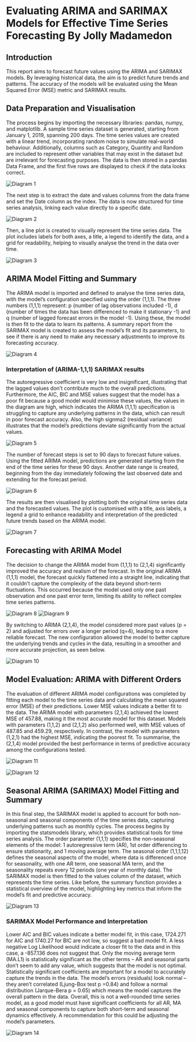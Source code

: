# Evaluating ARIMA and SARIMAX Models for Effective Time Series Forecasting By Jolly Madamedon

## Introduction
This report aims to forecast future values using the ARIMA and SARIMAX models. By leveraging historical data, the aim is to predict future trends and patterns. The accuracy of the models will be evaluated using the Mean Squared Error (MSE) metric and SARIMAX results.

## Data Preparation and Visualisation
The process begins by importing the necessary libraries: pandas, numpy, and matplotlib. A sample time series dataset is generated, starting from January 1, 2019, spanning 200 days. The time series values are created with a linear trend, incorporating random noise to simulate real-world behaviour. Additionally, columns such as Category, Quantity and Random are included to represent other variables that may exist in the dataset but are irrelevant for forecasting purposes. The data is then stored in a pandas Data Frame, and the first five rows are displayed to check if the data looks correct.

![Diagram 1](https://github.com/Mojm4321/Evaluating-ARIMA-and-SARIMAX-Models-for-Effective-Time-Series-Forecasting/blob/main/Diagram%201%20ARIMA.png)

The next step is to extract the date and values columns from the data frame and set the Date column as the index. The data is now structured for time series analysis, linking each value directly to a specific date.

![Diagram 2](https://github.com/Mojm4321/Evaluating-ARIMA-and-SARIMAX-Models-for-Effective-Time-Series-Forecasting/blob/main/Diagram%202%20ARIMA.png)

Then, a line plot is created to visually represent the time series data. The plot includes labels for both axes, a title, a legend to identify the data, and a grid for readability, helping to visually analyse the trend in the data over time. 

![Diagram 3](https://github.com/Mojm4321/Evaluating-ARIMA-and-SARIMAX-Models-for-Effective-Time-Series-Forecasting/blob/main/Diagram%203%20ARIMA.png)

## ARIMA Model Fitting and Summary

The ARIMA model is imported and defined to analyse the time series data, with the model’s configuration specified using the order (1,1,1). The three numbers (1,1,1) represent: p (number of lag observations included -1), d (number of times the data has been differenced to make it stationary -1) and q (number of lagged forecast errors in the model -1). Using these, the model is then fit to the data to learn its patterns. A summary report from the SARIMAX model is created to assess the model’s fit and its parameters, to see if there is any need to make any necessary adjustments to improve its forecasting accuracy.

![Diagram 4](https://github.com/Mojm4321/Evaluating-ARIMA-and-SARIMAX-Models-for-Effective-Time-Series-Forecasting/blob/main/Diagram%204%20ARIMA.png)

### Interpretation of (ARIMA-1,1,1) SARIMAX results
The autoregressive coefficient is very low and insignificant, illustrating that the lagged values don’t contribute much to the overall predictions. Furthermore, the AIC, BIC and MSE values suggest that the model has a poor fit because a good model would minimise these values, the values in the diagram are high, which indicates the ARIMA (1,1,1) specification is struggling to capture any underlying patterns in the data, which can result in poor forecast accuracy. Also, the high signma2 (residual variance) illustrates that the model’s predictions deviate significantly from the actual values.

![Diagram 5](https://github.com/Mojm4321/Evaluating-ARIMA-and-SARIMAX-Models-for-Effective-Time-Series-Forecasting/blob/main/Diagram%205%20ARIMA.png)

The number of forecast steps is set to 90 days to forecast future values. Using the fitted ARIMA model, predictions are generated starting from the end of the time series for these 90 days. Another date range is created, beginning from the day immediately following the last observed date and extending for the forecast period.

![Diagram 6](https://github.com/Mojm4321/Evaluating-ARIMA-and-SARIMAX-Models-for-Effective-Time-Series-Forecasting/blob/main/Diagram%206%20ARIMA.png)

The results are then visualised by plotting both the original time series data and the forecasted values. The plot is customised with a title, axis labels, a legend a grid to enhance readability and interpretation of the predicted future trends based on the ARIMA model.

![Diagram 7](https://github.com/Mojm4321/Evaluating-ARIMA-and-SARIMAX-Models-for-Effective-Time-Series-Forecasting/blob/main/Diagram%207%20ARIMA.png)

## Forecasting with ARIMA Model
The decision to change the ARIMA model from (1,1,1) to (2,1,4) significantly improved the accuracy and realism of the forecast. In the original ARIMA (1,1,1) model, the forecast quickly flattened into a straight line, indicating that it couldn’t capture the complexity of the data beyond short-term fluctuations. This occurred because the model used only one past observation and one past error term, limiting its ability to reflect complex time series patterns.

![Diagram 8](https://github.com/Mojm4321/Evaluating-ARIMA-and-SARIMAX-Models-for-Effective-Time-Series-Forecasting/blob/main/Diagram%208%20ARIMA.png)
![Diagram 9](https://github.com/Mojm4321/Evaluating-ARIMA-and-SARIMAX-Models-for-Effective-Time-Series-Forecasting/blob/main/Diagram%209%20ARIMA.png)

By switching to ARIMA (2,1,4), the model considered more past values (p = 2) and adjusted for errors over a longer period (q=4), leading to a more reliable forecast. The new configuration allowed the model to better capture the underlying trends and cycles in the data, resulting in a smoother and more accurate projection, as seen below. 

![Diagram 10](https://github.com/Mojm4321/Evaluating-ARIMA-and-SARIMAX-Models-for-Effective-Time-Series-Forecasting/blob/main/Diagram%2010%20ARIMA.png)

## Model Evaluation: ARIMA with Different Orders
The evaluation of different ARIMA model configurations was completed by fitting each model to the time series data and calculating the mean squared error (MSE) of their predictions. Lower MSE values indicate a better fit to the data. The ARIMA model with parameters (2,1,4) achieved the lowest MSE of 457.88, making it the most accurate model for this dataset. Models with parameters (1,1,2) and (2,1,2) also performed well, with MSE values of 487.85 and 459.29, respectively. In contrast, the model with parameters (1,2,1) had the highest MSE, indicating the poorest fit. To summarise, the (2,1,4) model provided the best performance in terms of predictive accuracy among the configurations tested.

![Diagram 11](https://github.com/Mojm4321/Evaluating-ARIMA-and-SARIMAX-Models-for-Effective-Time-Series-Forecasting/blob/main/Diagram%2011%20ARIMA.png)

![Diagram 12](https://github.com/Mojm4321/Evaluating-ARIMA-and-SARIMAX-Models-for-Effective-Time-Series-Forecasting/blob/main/Diagram%2012%20ARIMA.png)

## Seasonal ARIMA (SARIMAX) Model Fitting and Summary
In this final step, the SARIMAX model is applied to account for both non-seasonal and seasonal components of the time series data, capturing underlying patterns such as monthly cycles. The process begins by importing the statsmodels library, which provides statistical tools for time series analysis. The order parameter (1,1,1) specifies the non-seasonal elements of the model: 1 autoregressive term (AR), 1st order differencing to ensure stationarity, and 1 moving average term. The seasonal order (1,1,1,12) defines the seasonal aspects of the model, where data is differenced once for seasonality, with one AR term, one seasonal MA term, and the seasonality repeats every 12 periods (one year of monthly data). The SARIMAX model is then fitted to the values column of the dataset, which represents the time series.  Like before, the summary function provides a statistical overview of the model, highlighting key metrics that inform the model’s fit and predictive accuracy.

![Diagram 13](https://github.com/Mojm4321/Evaluating-ARIMA-and-SARIMAX-Models-for-Effective-Time-Series-Forecasting/blob/main/Diagram%2013%20ARIMA.png)

### SARIMAX Model Performance and Interpretation
Lower AIC and BIC values indicate a better model fit, in this case, 1724.271 for AIC and 1740.27 for BIC are not low, so suggest a bad model fit. A less negative Log Likelihood would indicate a closer fit to the data and in this case, a -857.136 does not suggest that. Only the moving average term (MA.L1) is statistically significant as the other terms – AR and seasonal parts don’t seem to add any value, which suggests that the model is not optimal. Statistically significant coefficients are important for a model to accurately capture the trends in the data. The model’s errors (residuals) look normal – they aren’t correlated (Ljung-Box test p =0.84) and follow a normal distribution (Jarque-Bera p = 0.65) which means the model captures the overall pattern in the data. Overall, this is not a well-rounded time series model, as a good model must have significant coefficients for all AR, MA and seasonal components to capture both short-term and seasonal dynamics effectively. A recommendation for this could be adjusting the model’s parameters.

![Diagram 14](https://github.com/Mojm4321/Evaluating-ARIMA-and-SARIMAX-Models-for-Effective-Time-Series-Forecasting/blob/main/Diagram%2014%20ARIMA.png)

